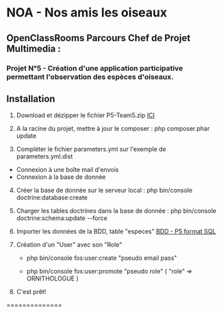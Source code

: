 # NOA - Nos amis les oiseaux
## OpenClassRooms Parcours Chef de Projet Multimedia :
### Projet N°5 - Création d'une application participative permettant l'observation des espèces d'oiseaux. 


Installation
------------

1) Download et dézipper le fichier P5-Team5.zip <a href="https://1drv.ms/f/s!AptwH26DXwQsgf8kNAYFqoOjYJkqZQ">ICI</a>

2) A la racine du projet, mettre à jour le composer : php composer.phar update

3) Compléter le fichier parameters.yml sur l'exemple de parameters.yml.dist
  - Connexion à une boîte mail d'envois
  - Connexion à la base de donnée
 
4) Créer la base de donnée sur le serveur local : php bin/console doctrine:database:create

5) Charger les tables doctrines dans la base de donnée : php bin/console doctrine:schema:update --force

6) Importer les données de la BDD, table "especes" <a href="https://1drv.ms/u/s!AptwH26DXwQsgf8oOFTF3eq_RnnJfg">BDD - P5 format SQL</a>

7) Création d'un "User" avec son "Role"

    - php bin/console fos:user:create "pseudo email pass"

    - php bin/console fos:user:promote "pseudo role"
      ( "role" => ORNITHOLOGUE )
      
8) C'est prêt!

==============
